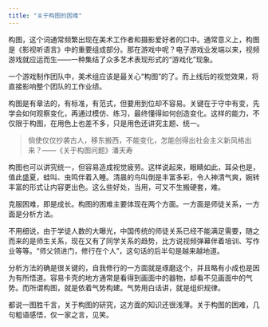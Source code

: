 ```yaml
---
title: "关于构图的困难"
---
```


构图，这个词通常频繁出现在美术工作者和摄影爱好者的口中。通常意义上，构图是《影视听语言》中的重要组成部分。那在游戏中呢？电子游戏业发端以来，视频游戏就应运而生——一种集结了众多艺术表现形式的“游戏化”现象。

一个游戏制作团队中，美术组应该是最关心“构图”的了。而上线后的视觉效果，将直接影响整个团队的工作业绩。

构图是有章法的，有标准，有范式，但要用到位却不容易。关键在于守中有变，先学会如何观察变化，再通过模仿、练习，最终懂得如何创造变化。这样的能力，不仅限于构图，在用色上也差不多，只是用色还讲究主题、统一。

> 倘使仅仅抄袭古人，移东搬西，不能变化，怎能创得出社会主义新风格出来？——《关于构图问题》潘天寿

构图也可以讲究统一，但容易造成视觉疲劳。这样说起来，眼睛如此，耳朵也是，值此盛夏，蛙叫、虫鸣伴着入睡。清晨的鸟叫倒是丰富多彩，令人神清气爽，婉转丰富的形式让内容更出色。这么些好处，当用，可又不生搬硬套，难。

克服困难，即是成长。构图的困难主要体现在两个方面。一方面是师徒关系，一方面是分析方法。

不用细说，由于学徒人数的大曝光，中国传统的师徒关系已经不能满足需要，随之而来的是师生关系，现在又有了同学关系的趋势，比方说视频弹幕伴着培训、写作业等等。“师父领进门，修行在个人”，这句话的后半句是越来越地道。

分析方法的确是很关键的，自我修行的一方面就是琢磨这个，并且略有小成也是因为有所悟道。容易卡壳的地方通常是看得到画面中的器物，却看不见画面中的气势。而所谓构图，就是依着气势构建。气势用白话讲，就是组织规律。

都说一图胜千言，关于构图的研究，这方面的知识还很浅薄。关于构图的困难，几句粗语感悟，仅一家之言，见笑。


